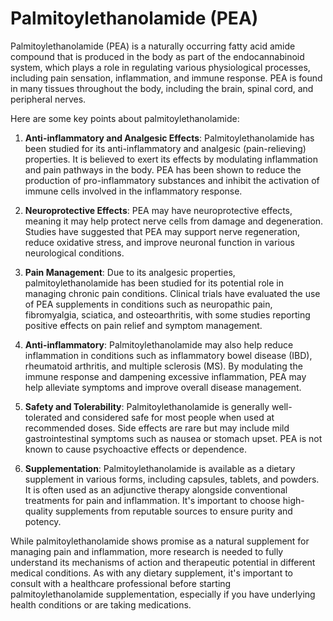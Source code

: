 # Palmitoylethanolamide (PEA)

Palmitoylethanolamide (PEA) is a naturally occurring fatty acid amide compound that is produced in the body as part of the endocannabinoid system, which plays a role in regulating various physiological processes, including pain sensation, inflammation, and immune response. PEA is found in many tissues throughout the body, including the brain, spinal cord, and peripheral nerves.

Here are some key points about palmitoylethanolamide:

1. **Anti-inflammatory and Analgesic Effects**: Palmitoylethanolamide has been studied for its anti-inflammatory and analgesic (pain-relieving) properties. It is believed to exert its effects by modulating inflammation and pain pathways in the body. PEA has been shown to reduce the production of pro-inflammatory substances and inhibit the activation of immune cells involved in the inflammatory response.

2. **Neuroprotective Effects**: PEA may have neuroprotective effects, meaning it may help protect nerve cells from damage and degeneration. Studies have suggested that PEA may support nerve regeneration, reduce oxidative stress, and improve neuronal function in various neurological conditions.

3. **Pain Management**: Due to its analgesic properties, palmitoylethanolamide has been studied for its potential role in managing chronic pain conditions. Clinical trials have evaluated the use of PEA supplements in conditions such as neuropathic pain, fibromyalgia, sciatica, and osteoarthritis, with some studies reporting positive effects on pain relief and symptom management.

4. **Anti-inflammatory**: Palmitoylethanolamide may also help reduce inflammation in conditions such as inflammatory bowel disease (IBD), rheumatoid arthritis, and multiple sclerosis (MS). By modulating the immune response and dampening excessive inflammation, PEA may help alleviate symptoms and improve overall disease management.

5. **Safety and Tolerability**: Palmitoylethanolamide is generally well-tolerated and considered safe for most people when used at recommended doses. Side effects are rare but may include mild gastrointestinal symptoms such as nausea or stomach upset. PEA is not known to cause psychoactive effects or dependence.

6. **Supplementation**: Palmitoylethanolamide is available as a dietary supplement in various forms, including capsules, tablets, and powders. It is often used as an adjunctive therapy alongside conventional treatments for pain and inflammation. It's important to choose high-quality supplements from reputable sources to ensure purity and potency.

While palmitoylethanolamide shows promise as a natural supplement for managing pain and inflammation, more research is needed to fully understand its mechanisms of action and therapeutic potential in different medical conditions. As with any dietary supplement, it's important to consult with a healthcare professional before starting palmitoylethanolamide supplementation, especially if you have underlying health conditions or are taking medications.
